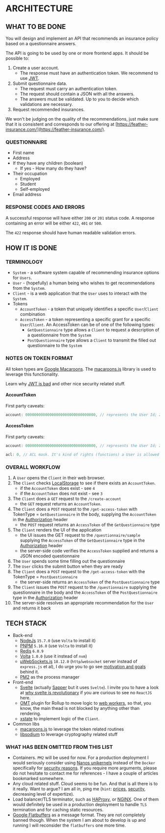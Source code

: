 # ARCHITECTURE

## WHAT TO BE DONE

You will design and implement an API that recommends an insurance policy based on a questionnaire answers.

The API is going to be used by one or more frontend apps. It should be possible to:

1. Create a user account.
    - The response must have an authentication token. We recommend to use [JWT](https://jwt.io/).
2. Submit questionnaire data.
    - The request must carry an authentication token.
    - The request should contain a JSON with all the answers.
    - The answers must be validated. Up to you to decide which validations are necessary.
3. Request recommended insurances.

We won't be judging on the quality of the recommendations, just make sure that it is consistent and corresponds to our offering at [https://feather-insurance.com/](https://feather-insurance.com/).

### QUESTIONNAIRE

- First name
- Address
- If they have any children (boolean)
  - If yes - How many do they have?
- Their occupation
  - Employed
  - Student
  - Self-employed
- Email address

### RESPONSE CODES AND ERRORS

A successful response will have either `200` or `201` status code. A response containing an error will be either `422`, `401` or `500`.

The `422` response should have human readable validation errors.

## HOW IT IS DONE

### TERMINOLOGY

- `System` - a software system capable of recommending insurance options for `Users`.
- `User` - (hopefully) a human being who wishes to get recommendations from the `System`.
- `Client` - is a web application that the `User` uses to interact with the `System`.
- Tokens
  - `AccountToken` - a token that uniquely identifies a specific `User`/`Client` combination
  - `AccessToken` - a token representing a specific grant for a specific `User`/`Client`. An AccessToken can be of one of the following types:
    - `GetQuestionnaire` type allows a `Client` to request a description of a questionnaire from the `System`
    - `PostQuestionnaire` type allows a `Client` to transmit the filled out questionnaire to the `System`

### NOTES ON TOKEN FORMAT

All token types are [Google Macaroons](https://research.google/pubs/pub41892/). The [macaroons.js](https://github.com/nitram509/macaroons.js) library is used to leverage this functionality.

Learn why [JWT is bad](https://latacora.micro.blog/a-childs-garden/) and other nice security related stuff.

#### AccountToken

First party caveats:

```javascript
account: 00000000000000000000000000000000, // represents the User Id; 256 bits; see randombytes_buf: https://libsodium.gitbook.io/doc/generating_random_data
```

#### AccessToken

First party caveats:

```javascript
account: 00000000000000000000000000000000, // represents the User Id; 256 bits; see randombytes_buf: https://libsodium.gitbook.io/doc/generating_random_data
```

```javascript
acl: 0, // ACL mask. It's kind of rights (functions) a User is allowed to execute on the server-side
```

### OVERALL WORKFLOW

1. A `User` opens the `Client` in their web browser.
2. The `Client` checks [LocalStorage](https://developer.mozilla.org/en-US/docs/Web/API/Window/localStorage) to see if there exists an `AccountToken`.
    - if the `AccountToken` does exist - see `4`
    - if the `AccountToken` does not exist - see `3`
3. The `Client` does a `GET` request to the `/create-account`
    - the `GET` request returns an `AccountToken`.
4. The `Client` does a `POST` request to the `/get-access-token` with TokenType = `GetQuestionnaire` in the body, supplying the `AccountToken` in the [Authorization](https://developer.mozilla.org/en-US/docs/Web/HTTP/Headers/Authorization) header
    - the `POST` request returns an `AccessToken` of the `GetQuestionnaire` type
5. The `Client` renders the UI of the application
    - the UI issues the GET request to the `/questionnaire/sample` supplying the `AccessToken` of the `GetQuestionnaire` type in the [Authorization](https://developer.mozilla.org/en-US/docs/Web/HTTP/Headers/Authorization) header
    - the server-side code verifies the `AccessToken` supplied and returns a JSON encoded questionnaire
6. The `User` spends some time filling out the questionnaire
7. The `User` clicks the submit button when they are ready
8. The `Client` does a `POST` request to the `/get-access-token` with the TokenType = `PostQuestionnaire`
    - the server-side returns an `AccessToken` of the `PostQuestionnaire` type
9. The `Client` issues the `POST` request to the `/questionnaire` supplying the questionnaire in the body and the `AccessToken` of the `PostQuestionnaire` type in the [Authorization](https://developer.mozilla.org/en-US/docs/Web/HTTP/Headers/Authorization) header
10. The server-side resolves an appropriate recommendation for the `User` and returns it back

## TECH STACK

- Back-end
  - [NodeJs](https://nodejs.org/en/download/) `15.7.0` (use `Volta` to install it)
  - [PNPM](https://pnpm.js.org/en/motivation) `5.16.0` (use `Volta` to install it)
  - [Redis](https://redis.io/download) `6.0.9`
  - [Volta](https://volta.sh/) `1.0.0` (use it instead of `nvm`)
  - [µWebSockets.js](https://github.com/uNetworking/uWebSockets.js) `18.12.0` (`http`/`websocket` server instead of `express.js` et al), I do urge you to go see [motivation and goals](https://github.com/uNetworking/uWebSockets/blob/master/misc/READMORE.md) behind it.
  - [PM2](https://pm2.keymetrics.io/) as the process manager
- Front-end
  - [Svelte](https://svelte.dev/) (actually [Sapper](https://sapper.svelte.dev/) but it uses `Svelte`). I invite you to have a look at [why svelte is revolutionary](https://dev.to/hanna/why-svelte-is-revolutionary-415e) if you are curious to see no `ReactJS` here.
  - [OMT](https://github.com/surma/rollup-plugin-off-main-thread) plugin for Rollup to move logic to [web workers](https://developer.mozilla.org/en-US/docs/Web/API/Web_Workers_API/Using_web_workers), so that, you know, the main thead is not blocked by anything other than rendering.
  - [xstate](https://github.com/davidkpiano/xstate) to implement logic of the `Client`.
- Common libs
  - [macaroons.js](https://github.com/nitram509/macaroons.js) to leverage the token related routines
  - [libsodium](https://github.com/jedisct1/libsodium.js) to leverage cryptography related stuff

### WHAT HAS BEEN OMITTED FROM THIS LIST

- Containers. `PM2` will be used for now. For a production deployment I would seriously consider using [Nanos unikernels](https://nanovms.gitbook.io/ops/) instead of the `Docker` specifically for [security reasons](https://nanovms.com/security). If you require more arguments, please do not hesitate to contact me for references - I have a couple of articles bookmarked somewhere.
- Any cloud related stuff. Cloud seems to be fun. And that is all there is to it really. Want to argue? I am all in, ping me (`hint`: [prices](https://cloudwars.co/amazon/amazon-lyft-8-million-per-month-cloud/), [security](https://news.softpedia.com/news/amazon-accused-of-investing-in-small-companies-stealing-their-ideas-530618.shtml), decreasing level of expertize).
- Load balancer/TLS terminator, such as [HAProxy](http://www.haproxy.org/), or [NGINX](https://nginx.org/). One of them would definitely be used in a production deployment to handle `TLS` termination and for caching static resources.
- [Google Flatbuffers](https://google.github.io/flatbuffers/) as a message format. They are not completely banned though. When the system I am about to develop is up and running I will reconsider the `flatbuffers` one more time.
